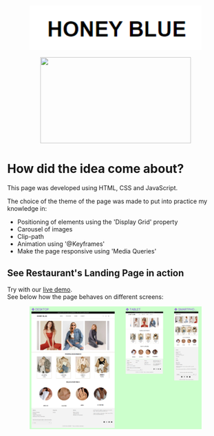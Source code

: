 <p align="center">
  <img width="400" src=" ./images/images/logo-readme.png"> </p>
  
  <p align="center">             
<img width="350" height="200" src="/images/images/readme-video.gif" />
</p> 
  
  # How did the idea come about?
  
This page was developed using HTML, CSS and JavaScript.

The choice of the theme of the page was made to put into practice my knowledge in:

- Positioning of elements using the 'Display Grid' property
- Carousel of images
- Clip-path
- Animation using '@Keyframes'
- Make the page responsive using 'Media Queries'

## See Restaurant's Landing Page in action

Try with our [live demo](https://honey-blue-website-page.vercel.app/).
</br>
See below how the page behaves on different screens:

 <p align="center">
<img width="400" src=" ./images/images/readme-image.png"> </p>
